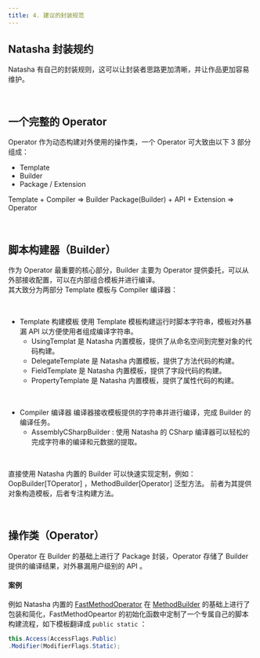 ```yaml
---
title: 4. 建议的封装规范
---
```


## Natasha 封装规约

Natasha 有自己的封装规则，这可以让封装者思路更加清晰，并让作品更加容易维护。

<br/>

## 一个完整的 Operator

Operator 作为动态构建对外使用的操作类，一个 Operator 可大致由以下 3 部分组成：

- Template
- Builder
- Package / Extension

Template + Compiler => Builder
Package(Builder) + API + Extension => Operator

<br/>

## 脚本构建器（Builder）

作为 Operator 最重要的核心部分，Builder 主要为 Operator 提供委托，可以从外部接收配置，可以在内部组合模板并进行编译。\
其大致分为两部分 Template 模板与 Compiler 编译器：

<br/>

- Template 构建模板
  使用 Template 模板构建运行时脚本字符串，模板对外暴漏 API 以方便使用者组成编译字符串。
  - UsingTemplat 是 Natasha 内置模板，提供了从命名空间到完整对象的代码构建。
  - DelegateTemplate 是 Natasha 内置模板，提供了方法代码的构建。
  - FieldTemplate 是 Natasha 内置模板，提供了字段代码的构建。
  - PropertyTemplate 是 Natasha 内置模板，提供了属性代码的构建。

<br/>  

- Compiler 编译器
  编译器接收模板提供的字符串并进行编译，完成 Builder 的编译任务。
  - AssemblyCSharpBuilder  : 使用 Natasha 的 CSharp 编译器可以轻松的完成字符串的编译和元数据的提取。

<br/>

直接使用 Natasha 内置的 Builder 可以快速实现定制，例如： OopBuilder[TOperator] ，MethodBuilder[Operator] 泛型方法。
前者为其提供对象构造模板，后者专注构建方法。

<br/>

## 操作类（Operator）

Operator 在 Builder 的基础上进行了 Package 封装，Operator 存储了 Builder 提供的编译结果，对外暴漏用户级别的 API 。 <br/>

#### 案例

例如 Natasha 内置的 [FastMethodOperator](https://github.com/dotnetcore/Natasha/blob/master/src/Natasha.CSharp/Natasha.CSharp.Template/Api/Level1/Operator/FastMethodOperator.cs) 在 [MethodBuilder](https://github.com/dotnetcore/Natasha/blob/master/src/Natasha.CSharp/Natasha.CSharp.Template/Builder/MethodBuilder.cs) 的基础上进行了包装和简化，FastMethodOpeartor 的初始化函数中定制了一个专属自己的脚本构建流程，如下模板翻译成 `public static` ：

```cs
this.Access(AccessFlags.Public)
.Modifier(ModifierFlags.Static);
```
